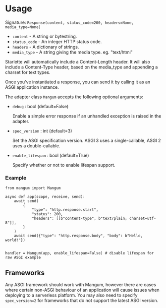 # Usage


Signature: `Response(content, status_code=200, headers=None, media_type=None)`

* `content` - A string or bytestring.
* `status_code` - An integer HTTP status code.
* `headers` - A dictionary of strings.
* `media_type` - A string giving the media type. eg. "text/html"

Starlette will automatically include a Content-Length header. It will also
include a Content-Type header, based on the media_type and appending a charset
for text types.

Once you've instantiated a response, you can send it by calling it as an
ASGI application instance.



The adapter class `Mangum` accepts the following optional arguments:

- `debug` : bool (default=False)
    
    Enable a simple error response if an unhandled exception is raised in the adapter.


- `spec_version` : int (default=3)
    
    Set the ASGI specification version. ASGI 3 uses a single-callable, ASGI 2 uses a double-callable.

- `enable_lifespan` : bool (default=True)
    
    Specify whether or not to enable lifespan support.

### Example

```python3
from mangum import Mangum

async def app(scope, receive, send):
    await send(
        {
            "type": "http.response.start",
            "status": 200,
            "headers": [[b"content-type", b"text/plain; charset=utf-8"]],
        }
    )
    await send({"type": "http.response.body", "body": b"Hello, world!"})


handler = Mangum(app, enable_lifespan=False) # disable lifespan for raw ASGI example
```


## Frameworks

Any ASGI framework should work with Mangum, however there are cases where certain non-ASGI behaviour of an application will cause issues when deploying to a serverless platform. You may also need to specify `spec_version=2` for frameworks that do not support the latest ASGI version.
